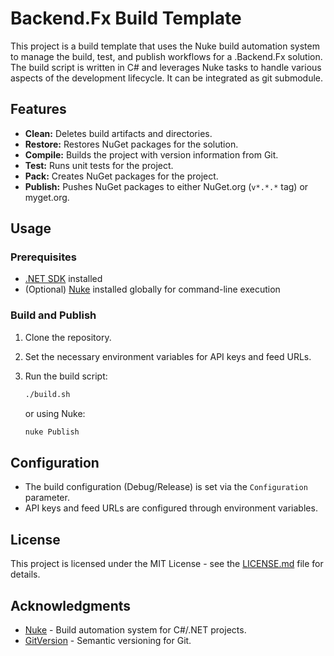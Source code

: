 # Backend.Fx Build Template

This project is a build template that uses the Nuke build automation system to manage the build, test, and publish workflows for a .Backend.Fx solution. The build script is written in C# and leverages Nuke tasks to handle various aspects of the development lifecycle. It can be integrated as git submodule.

## Features

- **Clean:** Deletes build artifacts and directories.
- **Restore:** Restores NuGet packages for the solution.
- **Compile:** Builds the project with version information from Git.
- **Test:** Runs unit tests for the project.
- **Pack:** Creates NuGet packages for the project.
- **Publish:** Pushes NuGet packages to either NuGet.org (`v*.*.*` tag) or myget.org.

## Usage

### Prerequisites

- [.NET SDK](https://dotnet.microsoft.com/download) installed
- (Optional) [Nuke](https://nuke.build/) installed globally for command-line execution

### Build and Publish

1. Clone the repository.
2. Set the necessary environment variables for API keys and feed URLs.
3. Run the build script:

   ```bash
   ./build.sh
   ```

   or using Nuke:

   ```bash
   nuke Publish
   ```

## Configuration

- The build configuration (Debug/Release) is set via the `Configuration` parameter.
- API keys and feed URLs are configured through environment variables.

## License

This project is licensed under the MIT License - see the [LICENSE.md](LICENSE.md) file for details.

## Acknowledgments

- [Nuke](https://nuke.build/) - Build automation system for C#/.NET projects.
- [GitVersion](https://gitversion.net/) - Semantic versioning for Git.
